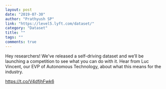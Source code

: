```yaml
---
layout: post
date: "2019-07-30"
author: "Prathyush SP"
link: "https://level5.lyft.com/dataset/"
category: "Dataset"
title: ""
tags: ""
comments: true
---
```

Hey researchers! We’ve released a self-driving dataset and we’ll be launching a competition to see what you can do with it. Hear from Luc Vincent, our EVP of Autonomous Technology, about what this means for the industry.

https://t.co/V4dfjhFwk6